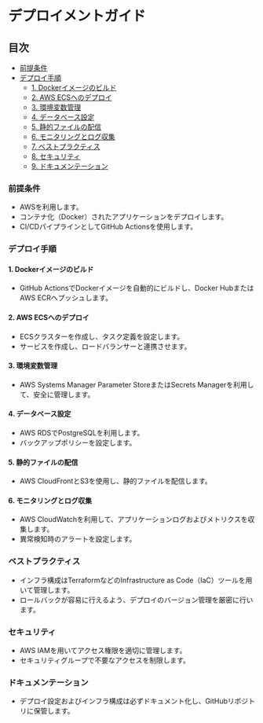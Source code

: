 # デプロイメントガイド

## 目次
- [前提条件](#前提条件)
- [デプロイ手順](#デプロイ手順)
  - [1. Dockerイメージのビルド](#1-dockerイメージのビルド)
  - [2. AWS ECSへのデプロイ](#2-aws-ecsへのデプロイ)
  - [3. 環境変数管理](#3-環境変数管理)
  - [4. データベース設定](#4-データベース設定)
  - [5. 静的ファイルの配信](#5-静的ファイルの配信)
  - [6. モニタリングとログ収集](#6-モニタリングとログ収集)
  - [7. ベストプラクティス](#7-ベストプラクティス)
  - [8. セキュリティ](#8-セキュリティ)
  - [9. ドキュメンテーション](#9-ドキュメンテーション)

### 前提条件
- AWSを利用します。
- コンテナ化（Docker）されたアプリケーションをデプロイします。
- CI/CDパイプラインとしてGitHub Actionsを使用します。

### デプロイ手順

#### 1. Dockerイメージのビルド
- GitHub ActionsでDockerイメージを自動的にビルドし、Docker HubまたはAWS ECRへプッシュします。

#### 2. AWS ECSへのデプロイ
- ECSクラスターを作成し、タスク定義を設定します。
- サービスを作成し、ロードバランサーと連携させます。

#### 3. 環境変数管理
- AWS Systems Manager Parameter StoreまたはSecrets Managerを利用して、安全に管理します。

#### 4. データベース設定
- AWS RDSでPostgreSQLを利用します。
- バックアップポリシーを設定します。

#### 5. 静的ファイルの配信
- AWS CloudFrontとS3を使用し、静的ファイルを配信します。

#### 6. モニタリングとログ収集
- AWS CloudWatchを利用して、アプリケーションログおよびメトリクスを収集します。
- 異常検知時のアラートを設定します。

### ベストプラクティス
- インフラ構成はTerraformなどのInfrastructure as Code（IaC）ツールを用いて管理します。
- ロールバックが容易に行えるよう、デプロイのバージョン管理を厳密に行います。

### セキュリティ
- AWS IAMを用いてアクセス権限を適切に管理します。
- セキュリティグループで不要なアクセスを制限します。

### ドキュメンテーション
- デプロイ設定およびインフラ構成は必ずドキュメント化し、GitHubリポジトリに保管します。
